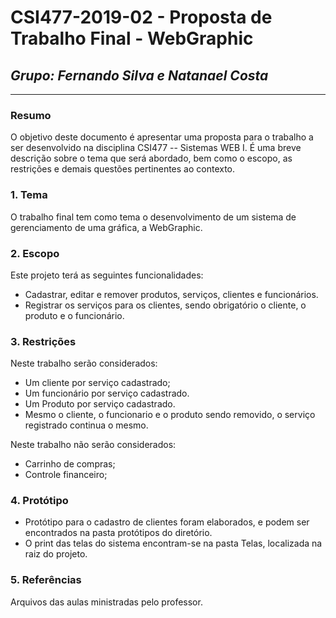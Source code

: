 # **CSI477-2019-02 - Proposta de Trabalho Final - WebGraphic**
## *Grupo: Fernando Silva e Natanael Costa*

--------------

<!-- Descrever um resumo sobre o trabalho. -->

### Resumo

  O objetivo deste documento é apresentar uma proposta para o trabalho a ser desenvolvido na disciplina CSI477 -- Sistemas WEB I. É uma breve descrição sobre o tema que será abordado, bem como o escopo, as restrições e demais questões pertinentes ao contexto. 

<!-- Apresentar o tema. -->
### 1. Tema

  O trabalho final tem como tema o desenvolvimento de um sistema de gerenciamento de uma gráfica, a WebGraphic.

<!-- Descrever e limitar o escopo da aplicação. -->
### 2. Escopo

  Este projeto terá as seguintes funcionalidades:
  * Cadastrar, editar e remover produtos, serviços, clientes e funcionários.
  * Registrar os serviços para os clientes, sendo obrigatório o cliente, o produto e o funcionário.

<!-- Apresentar restrições de funcionalidades e de escopo. -->
### 3. Restrições

  Neste trabalho serão considerados:
  
  * Um cliente por serviço cadastrado;
  * Um funcionário por serviço cadastrado.
  * Um Produto por serviço cadastrado.
  * Mesmo o cliente, o funcionario e o produto sendo removido, o serviço registrado continua o mesmo.

  Neste trabalho não serão considerados:
  
  * Carrinho de compras;
  * Controle financeiro;
  
<!-- Construir alguns protótipos para a aplicação, disponibilizá-los no Github e descrever o que foi considerado. //-->
### 4. Protótipo

  * Protótipo para o cadastro de clientes foram elaborados, e podem ser encontrados na pasta protótipos do diretório.
  * O print das telas do sistema encontram-se na pasta Telas, localizada na raiz do projeto.

### 5. Referências
  Arquivos das aulas ministradas pelo professor.
